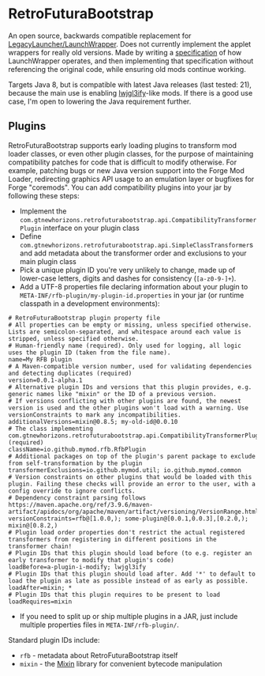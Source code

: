 # RetroFuturaBootstrap

An open source, backwards compatible replacement for [LegacyLauncher/LaunchWrapper](https://github.com/Mojang/LegacyLauncher). Does not currently implement the applet wrappers for really old versions.
Made by writing a [specification](./ll-spec.md) of how LaunchWrapper operates, and then implementing that specification without referencing the original code, while ensuring old mods continue working.

Targets Java 8, but is compatible with latest Java releases (last tested: 21), because the main use is enabling [lwjgl3ify](https://github.com/GTNewHorizons/lwjgl3ify)-like mods.
If there is a good use case, I'm open to lowering the Java requirement further.

## Plugins

RetroFuturaBootstrap supports early loading plugins to transform mod loader classes, or even other plugin classes, for the purpose of maintaining compatibility patches for code that is difficult to modify otherwise.
For example, patching bugs or new Java version support into the Forge Mod Loader, redirecting graphics API usage to an emulation layer or bugfixes for Forge "coremods".
You can add compatibility plugins into your jar by following these steps:
 - Implement the `com.gtnewhorizons.retrofuturabootstrap.api.CompatibilityTransformerPlugin` interface on your plugin class
 - Define `com.gtnewhorizons.retrofuturabootstrap.api.SimpleClassTransformer`s and add metadata about the transformer order and exclusions to your main plugin class
 - Pick a unique plugin ID you're very unlikely to change, made up of lower-case letters, digits and dashes for consistency (`[a-z0-9-]+`).
 - Add a UTF-8 properties file declaring information about your plugin to `META-INF/rfb-plugin/my-plugin-id.properties` in your jar (or runtime classpath in a development environments):
```properties
# RetroFuturaBootstrap plugin property file
# All properties can be empty or missing, unless specified otherwise. Lists are semicolon-separated, and whitespace around each value is stripped, unless specified otherwise.
# Human-friendly name (required). Only used for logging, all logic uses the plugin ID (taken from the file name).
name=My RFB plugin
# A Maven-compatible version number, used for validating dependencies and detecting duplicates (required)
version=0.0.1-alpha.1
# Alternative plugin IDs and versions that this plugin provides, e.g. generic names like "mixin" or the ID of a previous version.
# If versions conflicting with other plugins are found, the newest version is used and the other plugins won't load with a warning. Use versionConstraints to mark any incompatibilities.
additionalVersions=mixin@0.8.5; my-old-id@0.0.10
# The class implementing com.gtnewhorizons.retrofuturabootstrap.api.CompatibilityTransformerPlugin (required)
className=io.github.mymod.rfb.RfbPlugin
# Additional packages on top of the plugin's parent package to exclude from self-transformation by the plugin
transformerExclusions=io.github.mymod.util; io.github.mymod.common
# Version constraints on other plugins that would be loaded with this plugin. Failing these checks will provide an error to the user, with a config override to ignore conflicts.
# Dependency constraint parsing follows https://maven.apache.org/ref/3.9.6/maven-artifact/apidocs/org/apache/maven/artifact/versioning/VersionRange.html#createFromVersionSpec(java.lang.String)
versionConstraints=rfb@[1.0.0,); some-plugin@[0.0.1,0.0.3],[0.2.0,); mixin@[0.8.2,)
# Plugin load order properties don't restrict the actual registered transformers from registering in different positions in the transformer chain!
# Plugin IDs that this plugin should load before (to e.g. register an early transformer to modify that plugin's code)
loadBefore=a-plugin-i-modify; lwjgl3ify
# Plugin IDs that this plugin should load after. Add '*' to default to load the plugin as late as possible instead of as early as possible.
loadAfter=mixin; *
# Plugin IDs that this plugin requires to be present to load
loadRequires=mixin
```
 - If you need to split up or ship multiple plugins in a JAR, just include multiple properties files in `META-INF/rfb-plugin/`.

Standard plugin IDs include:
 - `rfb` - metadata about RetroFuturaBootstrap itself
 - `mixin` - the [Mixin](https://github.com/fabricmc/Mixin/) library for convenient bytecode manipulation
